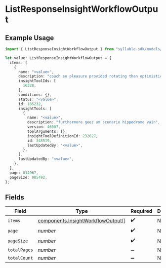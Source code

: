 # ListResponseInsightWorkflowOutput

## Example Usage

```typescript
import { ListResponseInsightWorkflowOutput } from "syllable-sdk/models/components";

let value: ListResponseInsightWorkflowOutput = {
  items: [
    {
      name: "<value>",
      description: "couch so pleasure provided rotating than optimistic as by",
      insightToolIds: [
        16328,
      ],
      conditions: {},
      status: "<value>",
      id: 185232,
      insightTools: [
        {
          name: "<value>",
          description: "furthermore geez um scenario hippodrome vain",
          version: 46007,
          toolArguments: {},
          insightToolDefinitionId: 232627,
          id: 348519,
          lastUpdatedBy: "<value>",
        },
      ],
      lastUpdatedBy: "<value>",
    },
  ],
  page: 814967,
  pageSize: 985492,
};
```

## Fields

| Field                                                                                  | Type                                                                                   | Required                                                                               | Description                                                                            |
| -------------------------------------------------------------------------------------- | -------------------------------------------------------------------------------------- | -------------------------------------------------------------------------------------- | -------------------------------------------------------------------------------------- |
| `items`                                                                                | [components.InsightWorkflowOutput](../../models/components/insightworkflowoutput.md)[] | :heavy_check_mark:                                                                     | N/A                                                                                    |
| `page`                                                                                 | *number*                                                                               | :heavy_check_mark:                                                                     | N/A                                                                                    |
| `pageSize`                                                                             | *number*                                                                               | :heavy_check_mark:                                                                     | N/A                                                                                    |
| `totalPages`                                                                           | *number*                                                                               | :heavy_minus_sign:                                                                     | N/A                                                                                    |
| `totalCount`                                                                           | *number*                                                                               | :heavy_minus_sign:                                                                     | N/A                                                                                    |